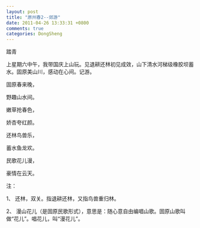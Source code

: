 ```yaml
---
layout: post
title: "原州春2--郊游"
date: 2011-04-26 13:33:31 +0800
comments: true
categories: DongSheng
---
```


踏青

上星期六中午，我带国庆上山玩。见退耕还林初见成效，山下清水河梯级橡胶坝蓄水。固原美山川，感动在心间。记游。
 
固原春来晚，

野趣山水间。

嫩草抢春色，

娇杏夸红颜。

还林鸟兽乐，

蓄水鱼龙欢。

民歌花儿漫，

豪情在云天。

 
注：

1、  还林，双关。指退耕还林，又指鸟兽重归林。

2、  漫山花儿（是固原民歌形式），意思是：随心意自由编唱山歌。固原山歌叫做“花儿”。唱花儿，叫“漫花儿”。